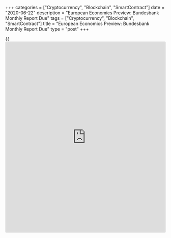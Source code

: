 +++
categories = ["Cryptocurrency", "Blockchain", "SmartContract"]
date = "2020-06-22"
description = "European Economics Preview: Bundesbank Monthly Report Due"
tags = ["Cryptocurrency", "Blockchain", "SmartContract"]
title = "European Economics Preview: Bundesbank Monthly Report Due"
type = "post"
+++

{{<iframe id="large-banner" src="https://www.bounty.group/#slide=12.0" width="100%" height="600" scrolling="no" style="border: 0px solid rgb(216, 221, 230); border-radius: 3px;">}}

The June monthly report from Germany's central bank is due on Monday,
headlining a light day for the European economic [news](https://www.letsplayfx.com/blog/forex-news-website/).

At 3.00 am ET, the Turkish Statistical Institute is set to release
consumer confidence for June.

At 4.00 am ET, retail sales from Poland and foreign debt from the Czech
Republic are due. Economists forecast retail sales to fall 12.9 percent
on a yearly basis in May, following a 22.6 percent decrease in April.

At 6.00 am ET, Bundesbank releases its monthly report. The report
outlines Germany's economic outlook for 2020 to 2022 and features an
article on the topic of cash withdrawals and payments in urban and rural
areas.

In the meantime, the Confederation of British Industry publishes
Industrial Trends survey data for June.

For comments and feedback [contact](https://www.playgroundfx.com/contact/): editorial@rtt[news](https://www.letsplayfx.com/blog/forex-news-website/).com

[Economic News][1]

 **What parts of the world are seeing the best (and worst) economic
performances lately? Click[here][2] to check out our [Econ Scorecard][2]
and find out! See up-to-the-moment [ranking](https://www.playgroundfx.com/blog/crypto-exchange-ranking/)s for the best and worst
performers in [GDP][3], [unemployment rate][4], [inflation][2] and much
more.**

   1. www.rtt[news](https://www.letsplayfx.com/blog/forex-news-website/).com/Content/EconomicNews.aspx
   2. www.rtt[news](https://www.letsplayfx.com/blog/forex-news-website/).com/economic-scorecard/world-rank/CPI/highest-performance.aspx
   3. www.rtt[news](https://www.letsplayfx.com/blog/forex-news-website/).com/economic-scorecard/world-rank/GDP/highest-performance.aspx
   4. www.rtt[news](https://www.letsplayfx.com/blog/forex-news-website/).com/economic-scorecard/world-rank/unemployment-rate/lowest-performance.aspx